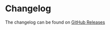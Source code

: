 # Changelog

The changelog can be found on [GitHub Releases](https://github.com/Dyvil/Dyvil/releases)
